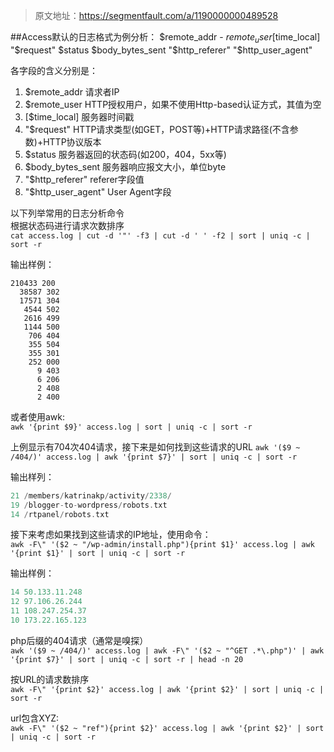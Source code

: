 > 原文地址：https://segmentfault.com/a/1190000000489528

##Access默认的日志格式为例分析：
$remote_addr - $remote_user [$time_local] "$request" $status $body_bytes_sent "$http_referer" "$http_user_agent"

各字段的含义分别是：

1. $remote_addr 请求者IP
1. $remote_user HTTP授权用户，如果不使用Http-based认证方式，其值为空
1. [$time_local] 服务器时间戳
1. "$request" HTTP请求类型(如GET，POST等)+HTTP请求路径(不含参数)+HTTP协议版本
1. $status 服务器返回的状态码(如200，404，5xx等)
1. $body_bytes_sent 服务器响应报文大小，单位byte
1. "$http_referer" referer字段值
1. "$http_user_agent" User Agent字段

以下列举常用的日志分析命令  
根据状态码进行请求次数排序  
`cat access.log | cut -d '"' -f3 | cut -d ' ' -f2 | sort | uniq -c | sort -r`

输出样例：
```text
210433 200
  38587 302
  17571 304
   4544 502
   2616 499
   1144 500
    706 404
    355 504
    355 301
    252 000
      9 403
      6 206
      2 408
      2 400
```

或者使用awk:  
`awk '{print $9}' access.log | sort | uniq -c | sort -r`

上例显示有704次404请求，接下来是如何找到这些请求的URL
`awk '($9 ~ /404/)' access.log | awk '{print $7}' | sort | uniq -c | sort -r`

输出样列：  
```php
21 /members/katrinakp/activity/2338/
19 /blogger-to-wordpress/robots.txt
14 /rtpanel/robots.txt
```

接下来考虑如果找到这些请求的IP地址，使用命令：  
`awk -F\" '($2 ~ "/wp-admin/install.php"){print $1}' access.log | awk '{print $1}' | sort | uniq -c | sort -r`

输出样例：
```php
14 50.133.11.248
12 97.106.26.244
11 108.247.254.37
10 173.22.165.123
```

php后缀的404请求（通常是嗅探）  
`awk '($9 ~ /404/)' access.log | awk -F\" '($2 ~ "^GET .*\.php")' | awk '{print $7}' | sort | uniq -c | sort -r | head -n 20`  

按URL的请求数排序  
`awk -F\" '{print $2}' access.log | awk '{print $2}' | sort | uniq -c | sort -r`

url包含XYZ:  
`awk -F\" '($2 ~ "ref"){print $2}' access.log | awk '{print $2}' | sort | uniq -c | sort -r`

